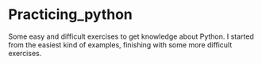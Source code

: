 # Practicing_python
Some easy and difficult exercises to get knowledge about Python. I started from the easiest kind of examples, finishing with some more difficult exercises.
